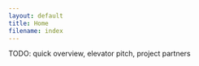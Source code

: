 ```yaml
---
layout: default
title: Home
filename: index
---
```


TODO: quick overview, elevator pitch, project partners
